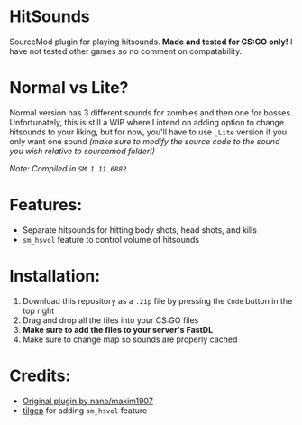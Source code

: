 # HitSounds
SourceMod plugin for playing hitsounds. **Made and tested for CS:GO only!** I have not tested other games so no comment on compatability.

# Normal vs Lite?
Normal version has 3 different sounds for zombies and then one for bosses. Unfortunately, this is still a WIP where I intend on adding option to change hitsounds to your liking, but for now, you'll have to use `_Lite` version if you only want one sound *(make sure to modify the source code to the sound you wish relative to sourcemod folder!)*

*Note: Compiled in `SM 1.11.6882`*

# Features:
- Separate hitsounds for hitting body shots, head shots, and kills
- `sm_hsvol` feature to control volume of hitsounds

# Installation:
1. Download this repository as a `.zip` file by pressing the `Code` button in the top right
2. Drag and drop all the files into your CS:GO files
3. **Make sure to add the files to your server's FastDL**
4. Make sure to change map so sounds are properly cached

# Credits:
- [Original plugin by nano/maxim1907](https://gitlab.com/counterstrikesource/sm-plugins/hitmarker)
- [tilgep](https://steamcommunity.com/id/tilgep/) for adding `sm_hsvol` feature

